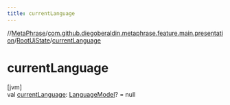 ```yaml
---
title: currentLanguage
---
```

//[MetaPhrase](../../../index.html)/[com.github.diegoberaldin.metaphrase.feature.main.presentation](../index.html)/[RootUiState](index.html)/[currentLanguage](current-language.html)



# currentLanguage



[jvm]\
val [currentLanguage](current-language.html): [LanguageModel](../../com.github.diegoberaldin.metaphrase.domain.language.data/-language-model/index.html)? = null




